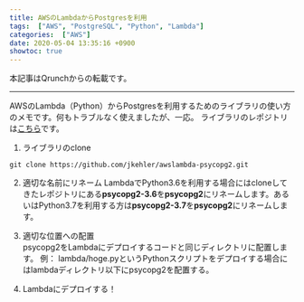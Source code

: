 ```yaml
---
title: AWSのLambdaからPostgresを利用
tags:  ["AWS", "PostgreSQL", "Python", "Lambda"]
categories:  ["AWS"]
date: 2020-05-04 13:35:16 +0900
showtoc: true
---
```

本記事はQrunchからの転載です。
___
AWSのLambda（Python）からPostgresを利用するためのライブラリの使い方のメモです。何もトラブルなく使えましたが、一応。
ライブラリのレポジトリは[こちら](https://github.com/jkehler/awslambda-psycopg2)です。

1. ライブラリのclone
```
git clone https://github.com/jkehler/awslambda-psycopg2.git
```

2. 適切な名前にリネーム
LambdaでPython3.6を利用する場合にはcloneしてきたレポジトリにある**psycopg2-3.6**を**psycopg2**にリネームします。あるいはPython3.7を利用する方は**psycopg2-3.7**を**psycopg2**にリネームします。

3. 適切な位置への配置  
psycopg2をLambdaにデプロイするコードと同じディレクトリに配置します。
例： lambda/hoge.pyというPythonスクリプトをデプロイする場合にはlambdaディレクトリ以下にpsycopg2を配置する。

4. Lambdaにデプロイする！
